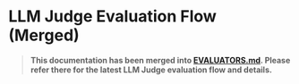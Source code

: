 # LLM Judge Evaluation Flow (Merged)

> **This documentation has been merged into [EVALUATORS.md](EVALUATORS.md). Please refer there for the latest LLM Judge evaluation flow and details.**
